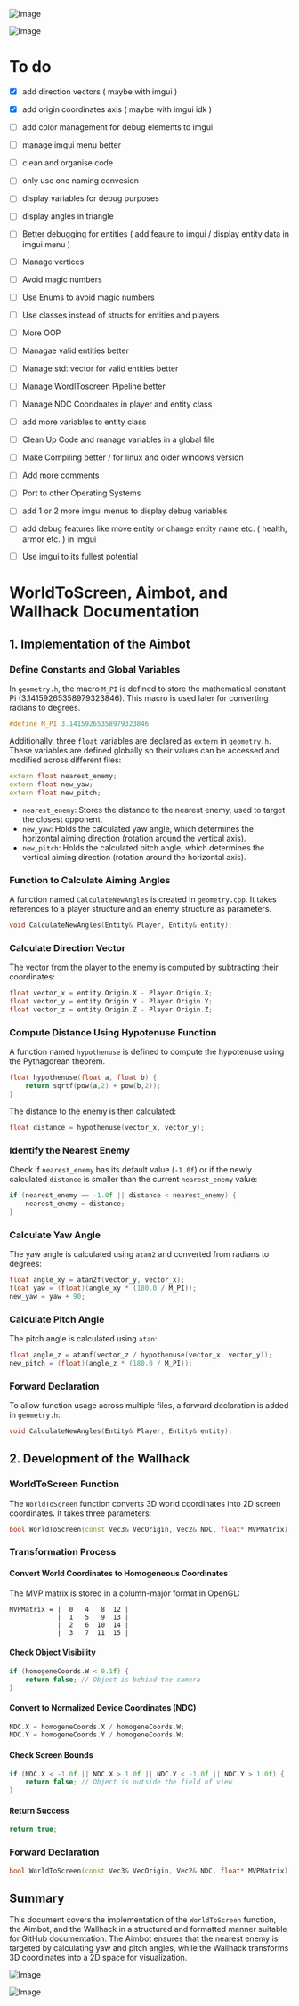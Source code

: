 ![Image](https://github.com/user-attachments/assets/7f134e89-612f-47c5-8105-4522a32fa41d)

![Image](https://github.com/user-attachments/assets/5259d730-7fd1-43cc-883a-31d5b868f865)



# To do
- [x] add direction vectors ( maybe with imgui )
- [x] add origin coordinates axis ( maybe with imgui idk )
- [ ] add color management for debug elements to imgui
- [ ] manage imgui menu better
- [ ] clean and organise code
- [ ] only use one naming convesion
- [ ] display variables for debug purposes
- [ ] display angles in triangle
- [ ] Better debugging for entities ( add feaure to imgui / display entity data in imgui menu )
- [ ] Manage vertices
- [ ] Avoid magic numbers
- [ ] Use Enums to avoid magic numbers
- [ ] Use classes instead of structs for entities and players
- [ ] More OOP
- [ ] Managae valid entities better
- [ ] Manage std::vector for valid entities better
- [ ] Manage WordlToscreen Pipeline better
- [ ] Manage NDC Cooridnates in player and entity class
- [ ] add more variables to entity class
- [ ] Clean Up Code and manage variables in a global file
- [ ] Make Compiling better / for linux and older windows version
- [ ] Add more comments
- [ ] Port to other Operating Systems
- [ ] add 1 or 2 more imgui menus to display debug variables
- [ ] add debug features like move entity or change entity name etc. ( health, armor etc. ) in imgui
- [ ] Use imgui to its fullest potential



# WorldToScreen, Aimbot, and Wallhack Documentation

## 1. Implementation of the Aimbot

### Define Constants and Global Variables
In `geometry.h`, the macro `M_PI` is defined to store the mathematical constant Pi (3.14159265358979323846). This macro is used later for converting radians to degrees.
```cpp
#define M_PI 3.14159265358979323846
```
Additionally, three `float` variables are declared as `extern` in `geometry.h`. These variables are defined globally so their values can be accessed and modified across different files:
```cpp
extern float nearest_enemy;
extern float new_yaw;
extern float new_pitch;
```
- `nearest_enemy`: Stores the distance to the nearest enemy, used to target the closest opponent.
- `new_yaw`: Holds the calculated yaw angle, which determines the horizontal aiming direction (rotation around the vertical axis).
- `new_pitch`: Holds the calculated pitch angle, which determines the vertical aiming direction (rotation around the horizontal axis).

### Function to Calculate Aiming Angles
A function named `CalculateNewAngles` is created in `geometry.cpp`. It takes references to a player structure and an enemy structure as parameters.
```cpp
void CalculateNewAngles(Entity& Player, Entity& entity);
```

### Calculate Direction Vector
The vector from the player to the enemy is computed by subtracting their coordinates:
```cpp
float vector_x = entity.Origin.X - Player.Origin.X;
float vector_y = entity.Origin.Y - Player.Origin.Y;
float vector_z = entity.Origin.Z - Player.Origin.Z;
```

### Compute Distance Using Hypotenuse Function
A function named `hypothenuse` is defined to compute the hypotenuse using the Pythagorean theorem.
```cpp
float hypothenuse(float a, float b) {
    return sqrtf(pow(a,2) + pow(b,2));
}
```
The distance to the enemy is then calculated:
```cpp
float distance = hypothenuse(vector_x, vector_y);
```

### Identify the Nearest Enemy
Check if `nearest_enemy` has its default value (`-1.0f`) or if the newly calculated `distance` is smaller than the current `nearest_enemy` value:
```cpp
if (nearest_enemy == -1.0f || distance < nearest_enemy) {
    nearest_enemy = distance;
}
```

### Calculate Yaw Angle
The yaw angle is calculated using `atan2` and converted from radians to degrees:
```cpp
float angle_xy = atan2f(vector_y, vector_x);
float yaw = (float)(angle_xy * (180.0 / M_PI));
new_yaw = yaw + 90;
```

### Calculate Pitch Angle
The pitch angle is calculated using `atan`:
```cpp
float angle_z = atanf(vector_z / hypothenuse(vector_x, vector_y));
new_pitch = (float)(angle_z * (180.0 / M_PI));
```

### Forward Declaration
To allow function usage across multiple files, a forward declaration is added in `geometry.h`:
```cpp
void CalculateNewAngles(Entity& Player, Entity& entity);
```

## 2. Development of the Wallhack
### WorldToScreen Function
The `WorldToScreen` function converts 3D world coordinates into 2D screen coordinates. It takes three parameters:
```cpp
bool WorldToScreen(const Vec3& VecOrigin, Vec2& NDC, float* MVPMatrix);
```

### Transformation Process
#### Convert World Coordinates to Homogeneous Coordinates
The MVP matrix is stored in a column-major format in OpenGL:
```
MVPMatrix = |  0   4   8  12 |
            |  1   5   9  13 |
            |  2   6  10  14 |
            |  3   7  11  15 |
```

#### Check Object Visibility
```cpp
if (homogeneCoords.W < 0.1f) {
    return false; // Object is behind the camera
}
```

#### Convert to Normalized Device Coordinates (NDC)
```cpp
NDC.X = homogeneCoords.X / homogeneCoords.W;
NDC.Y = homogeneCoords.Y / homogeneCoords.W;
```

#### Check Screen Bounds
```cpp
if (NDC.X < -1.0f || NDC.X > 1.0f || NDC.Y < -1.0f || NDC.Y > 1.0f) {
    return false; // Object is outside the field of view
}
```

#### Return Success
```cpp
return true;
```

### Forward Declaration
```cpp
bool WorldToScreen(const Vec3& VecOrigin, Vec2& NDC, float* MVPMatrix);
```

## Summary
This document covers the implementation of the `WorldToScreen` function, the Aimbot, and the Wallhack in a structured and formatted manner suitable for GitHub documentation. The Aimbot ensures that the nearest enemy is targeted by calculating yaw and pitch angles, while the Wallhack transforms 3D coordinates into a 2D space for visualization.



![Image](https://github.com/user-attachments/assets/e222ca09-cf74-4f78-b264-2ebffe465415)

![Image](https://github.com/user-attachments/assets/d873aa18-f8a3-4b58-bdfb-1ae7ce703dd6)
